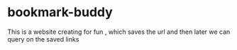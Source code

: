 # bookmark-buddy
This is a website creating for fun , which saves the url and then later we can query on the saved links 

